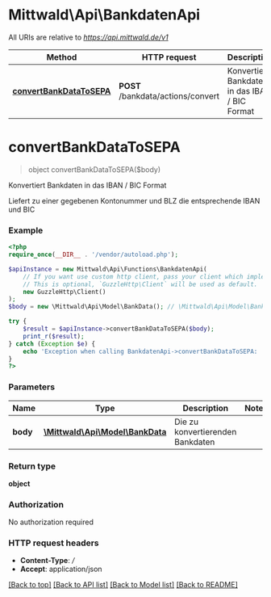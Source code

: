 # Mittwald\Api\BankdatenApi

All URIs are relative to *https://api.mittwald.de/v1*

Method | HTTP request | Description
------------- | ------------- | -------------
[**convertBankDataToSEPA**](BankdatenApi.md#convertbankdatatosepa) | **POST** /bankdata/actions/convert | Konvertiert Bankdaten in das IBAN / BIC Format

# **convertBankDataToSEPA**
> object convertBankDataToSEPA($body)

Konvertiert Bankdaten in das IBAN / BIC Format

Liefert zu einer gegebenen Kontonummer und BLZ die entsprechende IBAN und BIC

### Example
```php
<?php
require_once(__DIR__ . '/vendor/autoload.php');

$apiInstance = new Mittwald\Api\Functions\BankdatenApi(
    // If you want use custom http client, pass your client which implements `GuzzleHttp\ClientInterface`.
    // This is optional, `GuzzleHttp\Client` will be used as default.
    new GuzzleHttp\Client()
);
$body = new \Mittwald\Api\Model\BankData(); // \Mittwald\Api\Model\BankData | Die zu konvertierenden Bankdaten

try {
    $result = $apiInstance->convertBankDataToSEPA($body);
    print_r($result);
} catch (Exception $e) {
    echo 'Exception when calling BankdatenApi->convertBankDataToSEPA: ', $e->getMessage(), PHP_EOL;
}
?>
```

### Parameters

Name | Type | Description  | Notes
------------- | ------------- | ------------- | -------------
 **body** | [**\Mittwald\Api\Model\BankData**](../Model/BankData.md)| Die zu konvertierenden Bankdaten |

### Return type

**object**

### Authorization

No authorization required

### HTTP request headers

 - **Content-Type**: */*
 - **Accept**: application/json

[[Back to top]](#) [[Back to API list]](../../README.md#documentation-for-api-endpoints) [[Back to Model list]](../../README.md#documentation-for-models) [[Back to README]](../../README.md)

